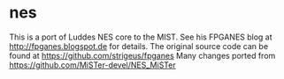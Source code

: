 # nes
This is a port of Luddes NES core to the MIST. See his FPGANES blog at http://fpganes.blogspot.de for details. The original source code can be found at https://github.com/strigeus/fpganes
Many changes ported from https://github.com/MiSTer-devel/NES_MiSTer
